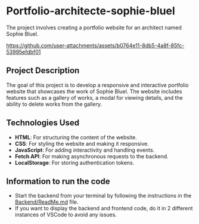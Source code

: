 # Portfolio-architecte-sophie-bluel
The project involves creating a portfolio website for an architect named Sophie Bluel.

https://github.com/user-attachments/assets/b0764e11-8db5-4a8f-85fc-53995efdbf01

## Project Description

The goal of this project is to develop a responsive and interactive portfolio website that showcases the work of Sophie Bluel. The website includes features such as a gallery of works, a modal for viewing details, and the ability to delete works from the gallery.

## Technologies Used

- **HTML**: For structuring the content of the website.
- **CSS**: For styling the website and making it responsive.
- **JavaScript**: For adding interactivity and handling events.
- **Fetch API**: For making asynchronous requests to the backend.
- **LocalStorage**: For storing authentication tokens.

## Information to run the code

- Start the backend from your terminal by following the instructions in the [Backend/ReadMe.md](Backend/ReadMe.md) file.
- If you want to display the backend and frontend code, do it in 2 different instances of VSCode to avoid any issues.

